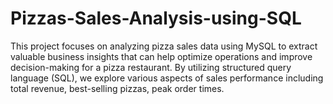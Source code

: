 # Pizzas-Sales-Analysis-using-SQL
This project focuses on analyzing pizza sales data using MySQL to extract valuable business insights that can help optimize operations and improve decision-making for a pizza restaurant. By utilizing structured query language (SQL), we explore various aspects of sales performance including total revenue, best-selling pizzas, peak order times. 
